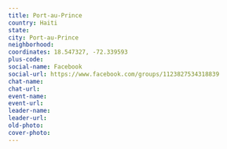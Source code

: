 ```yaml
---
title: Port-au-Prince
country: Haiti
state: 
city: Port-au-Prince
neighborhood: 
coordinates: 18.547327, -72.339593
plus-code:
social-name: Facebook
social-url: https://www.facebook.com/groups/1123827534318839
chat-name:
chat-url:
event-name:
event-url:
leader-name:
leader-url:
old-photo: 
cover-photo:
---
```

